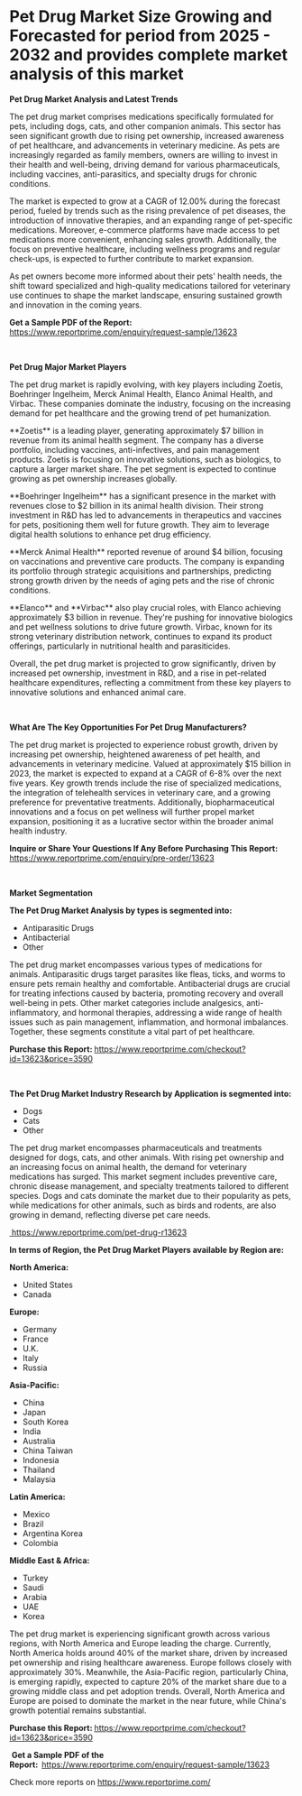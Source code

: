 <p><h1>Pet Drug Market Size Growing and Forecasted for period from 2025 - 2032 and provides complete market analysis of this market</h1></p><p><strong>Pet Drug Market Analysis and Latest Trends</strong></p>
<p><p>The pet drug market comprises medications specifically formulated for pets, including dogs, cats, and other companion animals. This sector has seen significant growth due to rising pet ownership, increased awareness of pet healthcare, and advancements in veterinary medicine. As pets are increasingly regarded as family members, owners are willing to invest in their health and well-being, driving demand for various pharmaceuticals, including vaccines, anti-parasitics, and specialty drugs for chronic conditions.</p><p>The market is expected to grow at a CAGR of 12.00% during the forecast period, fueled by trends such as the rising prevalence of pet diseases, the introduction of innovative therapies, and an expanding range of pet-specific medications. Moreover, e-commerce platforms have made access to pet medications more convenient, enhancing sales growth. Additionally, the focus on preventive healthcare, including wellness programs and regular check-ups, is expected to further contribute to market expansion. </p><p>As pet owners become more informed about their pets' health needs, the shift toward specialized and high-quality medications tailored for veterinary use continues to shape the market landscape, ensuring sustained growth and innovation in the coming years.</p></p>
<p><strong>Get a Sample PDF of the Report:&nbsp;</strong> <a href="https://www.reportprime.com/enquiry/request-sample/13623?utm_campaign=3116&utm_medium=2&utm_source=Github&utm_content=ia&utm_term=20032025&utm_id=pet-drug">https://www.reportprime.com/enquiry/request-sample/13623</a></p>
<p>&nbsp;</p>
<p><strong>Pet Drug Major Market Players</strong></p>
<p><p>The pet drug market is rapidly evolving, with key players including Zoetis, Boehringer Ingelheim, Merck Animal Health, Elanco Animal Health, and Virbac. These companies dominate the industry, focusing on the increasing demand for pet healthcare and the growing trend of pet humanization.</p><p>**Zoetis** is a leading player, generating approximately $7 billion in revenue from its animal health segment. The company has a diverse portfolio, including vaccines, anti-infectives, and pain management products. Zoetis is focusing on innovative solutions, such as biologics, to capture a larger market share. The pet segment is expected to continue growing as pet ownership increases globally.</p><p>**Boehringer Ingelheim** has a significant presence in the market with revenues close to $2 billion in its animal health division. Their strong investment in R&D has led to advancements in therapeutics and vaccines for pets, positioning them well for future growth. They aim to leverage digital health solutions to enhance pet drug efficiency.</p><p>**Merck Animal Health** reported revenue of around $4 billion, focusing on vaccinations and preventive care products. The company is expanding its portfolio through strategic acquisitions and partnerships, predicting strong growth driven by the needs of aging pets and the rise of chronic conditions.</p><p>**Elanco** and **Virbac** also play crucial roles, with Elanco achieving approximately $3 billion in revenue. They're pushing for innovative biologics and pet wellness solutions to drive future growth. Virbac, known for its strong veterinary distribution network, continues to expand its product offerings, particularly in nutritional health and parasiticides.</p><p>Overall, the pet drug market is projected to grow significantly, driven by increased pet ownership, investment in R&D, and a rise in pet-related healthcare expenditures, reflecting a commitment from these key players to innovative solutions and enhanced animal care.</p></p>
<p>&nbsp;</p>
<p><strong>What Are The Key Opportunities For Pet Drug Manufacturers?</strong></p>
<p><p>The pet drug market is projected to experience robust growth, driven by increasing pet ownership, heightened awareness of pet health, and advancements in veterinary medicine. Valued at approximately $15 billion in 2023, the market is expected to expand at a CAGR of 6-8% over the next five years. Key growth trends include the rise of specialized medications, the integration of telehealth services in veterinary care, and a growing preference for preventative treatments. Additionally, biopharmaceutical innovations and a focus on pet wellness will further propel market expansion, positioning it as a lucrative sector within the broader animal health industry.</p></p>
<p><strong>Inquire or Share Your Questions If Any Before Purchasing This Report:</strong> <a href="https://www.reportprime.com/enquiry/pre-order/13623?utm_campaign=3116&utm_medium=2&utm_source=Github&utm_content=ia&utm_term=20032025&utm_id=pet-drug">https://www.reportprime.com/enquiry/pre-order/13623</a></p>
<p>&nbsp;</p>
<p><strong>Market Segmentation</strong></p>
<p><strong>The Pet Drug Market Analysis by types is segmented into:</strong></p>
<p><ul><li>Antiparasitic Drugs</li><li>Antibacterial</li><li>Other</li></ul></p>
<p><p>The pet drug market encompasses various types of medications for animals. Antiparasitic drugs target parasites like fleas, ticks, and worms to ensure pets remain healthy and comfortable. Antibacterial drugs are crucial for treating infections caused by bacteria, promoting recovery and overall well-being in pets. Other market categories include analgesics, anti-inflammatory, and hormonal therapies, addressing a wide range of health issues such as pain management, inflammation, and hormonal imbalances. Together, these segments constitute a vital part of pet healthcare.</p></p>
<p><strong>Purchase this Report:&nbsp;</strong><a href="https://www.reportprime.com/checkout?id=13623&price=3590&utm_campaign=3116&utm_medium=2&utm_source=Github&utm_content=ia&utm_term=20032025&utm_id=pet-drug">https://www.reportprime.com/checkout?id=13623&price=3590</a></p>
<p>&nbsp;</p>
<p><strong>The Pet Drug Market Industry Research by Application is segmented into:</strong></p>
<p><ul><li>Dogs</li><li>Cats</li><li>Other</li></ul></p>
<p><p>The pet drug market encompasses pharmaceuticals and treatments designed for dogs, cats, and other animals. With rising pet ownership and an increasing focus on animal health, the demand for veterinary medications has surged. This market segment includes preventive care, chronic disease management, and specialty treatments tailored to different species. Dogs and cats dominate the market due to their popularity as pets, while medications for other animals, such as birds and rodents, are also growing in demand, reflecting diverse pet care needs.</p></p>
<p><a href="https://www.reportprime.com/pet-drug-r13623?utm_campaign=3116&utm_medium=2&utm_source=Github&utm_content=ia&utm_term=20032025&utm_id=pet-drug">&nbsp;https://www.reportprime.com/pet-drug-r13623</a></p>
<p><strong>In terms of Region, the Pet Drug Market Players available by Region are:</strong></p>
<p>
    <p> <strong> North America: </strong>
        <ul>
            <li>United States</li>
            <li>Canada</li>
        </ul>
        </p> 
    <p> <strong> Europe: </strong>
        <ul>
            <li>Germany</li>
            <li>France</li>
            <li>U.K.</li>
            <li>Italy</li>
            <li>Russia</li>
        </ul>
        </p> 
    <p> <strong> Asia-Pacific: </strong>
        <ul>
            <li>China</li>
            <li>Japan</li>
            <li>South Korea</li>
            <li>India</li>
            <li>Australia</li>
            <li>China Taiwan</li>
            <li>Indonesia</li>
            <li>Thailand</li>
            <li>Malaysia</li>
        </ul>
        </p> 
    <p> <strong> Latin America: </strong>
        <ul>
            <li>Mexico</li>
            <li>Brazil</li>
            <li>Argentina Korea</li>
            <li>Colombia</li>
        </ul>
        </p> 
    <p> <strong> Middle East & Africa: </strong>
        <ul>
            <li>Turkey</li>
            <li>Saudi</li>
            <li>Arabia</li>
            <li>UAE</li>
            <li>Korea</li>
        </ul>
    </p>
    </p>
<p><p>The pet drug market is experiencing significant growth across various regions, with North America and Europe leading the charge. Currently, North America holds around 40% of the market share, driven by increased pet ownership and rising healthcare awareness. Europe follows closely with approximately 30%. Meanwhile, the Asia-Pacific region, particularly China, is emerging rapidly, expected to capture 20% of the market share due to a growing middle class and pet adoption trends. Overall, North America and Europe are poised to dominate the market in the near future, while China's growth potential remains substantial.</p></p>
<p><strong>Purchase this Report: </strong><a href="https://www.reportprime.com/checkout?id=13623&price=3590&utm_campaign=3116&utm_medium=2&utm_source=Github&utm_content=ia&utm_term=20032025&utm_id=pet-drug">https://www.reportprime.com/checkout?id=13623&price=3590</a></p>
<p>&nbsp;<strong>Get a Sample PDF of the Report:&nbsp;&nbsp;</strong><a href="https://www.reportprime.com/enquiry/request-sample/13623?utm_campaign=3116&utm_medium=2&utm_source=Github&utm_content=ia&utm_term=20032025&utm_id=pet-drug">https://www.reportprime.com/enquiry/request-sample/13623</a></p>
<p><strong></strong></p>
<p>Check more reports on <a href="https://www.reportprime.com/?utm_campaign=3116&utm_medium=2&utm_source=Github&utm_content=ia&utm_term=20032025&utm_id=pet-drug">https://www.reportprime.com/</a></p>